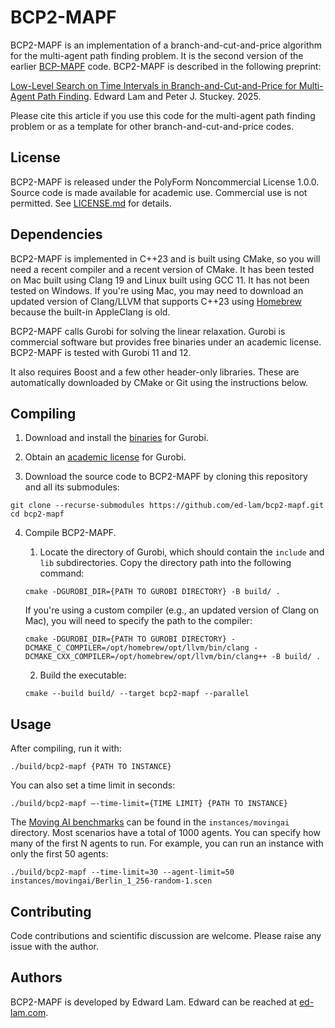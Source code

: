 BCP2-MAPF
=========

BCP2-MAPF is an implementation of a branch-and-cut-and-price algorithm for the multi-agent path finding problem. It is the second version of the earlier [BCP-MAPF](https://github.com/ed-lam/bcp-mapf) code. BCP2-MAPF is described in the following preprint:

[Low-Level Search on Time Intervals in Branch-and-Cut-and-Price for Multi-Agent Path Finding](https://ed-lam.com/papers/bcp2mapf2025_preprint.pdf). Edward Lam and Peter J. Stuckey. 2025.

Please cite this article if you use this code for the multi-agent path finding problem or as a template for other branch-and-cut-and-price codes.

License
-------

BCP2-MAPF is released under the PolyForm Noncommercial License 1.0.0. Source code is made available for academic use. Commercial use is not permitted. See [LICENSE.md](LICENSE.md) for details.

Dependencies
------------

BCP2-MAPF is implemented in C++23 and is built using CMake, so you will need a recent compiler and a recent version of CMake. It has been tested on Mac built using Clang 19 and Linux built using GCC 11. It has not been tested on Windows. If you're using Mac, you may need to download an updated version of Clang/LLVM that supports C++23 using [Homebrew](https://brew.sh/) because the built-in AppleClang is old.

BCP2-MAPF calls Gurobi for solving the linear relaxation. Gurobi is commercial software but provides free binaries under an academic license. BCP2-MAPF is tested with Gurobi 11 and 12.

It also requires Boost and a few other header-only libraries. These are automatically downloaded by CMake or Git using the instructions below.

Compiling
---------

1. Download and install the [binaries](https://www.gurobi.com/downloads/gurobi-software/) for Gurobi.

2. Obtain an [academic license](https://www.gurobi.com/features/academic-named-user-license/) for Gurobi.

3. Download the source code to BCP2-MAPF by cloning this repository and all its submodules:
```
git clone --recurse-submodules https://github.com/ed-lam/bcp2-mapf.git
cd bcp2-mapf
```

4. Compile BCP2-MAPF.

    1. Locate the directory of Gurobi, which should contain the `include` and `lib` subdirectories. Copy the directory path into the following command:
    ```
    cmake -DGUROBI_DIR={PATH TO GUROBI DIRECTORY} -B build/ .
    ```
    If you're using a custom compiler (e.g., an updated version of Clang on Mac), you will need to specify the path to the compiler:
    ```
    cmake -DGUROBI_DIR={PATH TO GUROBI DIRECTORY} -DCMAKE_C_COMPILER=/opt/homebrew/opt/llvm/bin/clang -DCMAKE_CXX_COMPILER=/opt/homebrew/opt/llvm/bin/clang++ -B build/ .
    ```

    2. Build the executable:
    ```
    cmake --build build/ --target bcp2-mapf --parallel
    ```

Usage
-----

After compiling, run it with:
```
./build/bcp2-mapf {PATH TO INSTANCE}
```

You can also set a time limit in seconds:
```
./build/bcp2-mapf —-time-limit={TIME LIMIT} {PATH TO INSTANCE}
```

The [Moving AI benchmarks](https://movingai.com/benchmarks/mapf.html) can be found in the `instances/movingai` directory. Most scenarios have a total of 1000 agents. You can specify how many of the first N agents to run. For example, you can run an instance with only the first 50 agents:
```
./build/bcp2-mapf --time-limit=30 --agent-limit=50 instances/movingai/Berlin_1_256-random-1.scen
```

Contributing
------------

Code contributions and scientific discussion are welcome. Please raise any issue with the author.

Authors
-------

BCP2-MAPF is developed by Edward Lam. Edward can be reached at [ed-lam.com](https://ed-lam.com).
